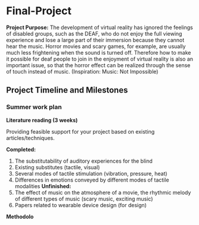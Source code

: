 # Final-Project
**Project Purpose:**
The development of virtual reality has ignored the feelings of disabled groups, such as the DEAF, who do not enjoy the full viewing experience and lose a large part of their immersion because they cannot hear the music.
Horror movies and scary games, for example, are usually much less frightening when the sound is turned off. Therefore how to make it possible for deaf people to join in the enjoyment of virtual reality is also an important issue, so that the horror effect can be realized through the sense of touch instead of music. (Inspiration: Music: Not Impossible)
## Project Timeline and Milestones
### Summer work plan
**Literature reading (3 weeks)**

Providing feasible support for your project based on existing articles/techniques.

**Completed:** 
1. The substitutability of auditory experiences for the blind
2. Existing substitutes (tactile, visual)
3. Several modes of tactile stimulation (vibration, pressure, heat)
4. Differences in emotions conveyed by different modes of tactile modalities
**Unfinished:**
1. The effect of music on the atmosphere of a movie, the rhythmic melody of different types of music (scary music, exciting music)
2. Papers related to wearable device design (for design)

**Methodolo**
